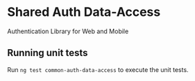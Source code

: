 # Shared Auth Data-Access

Authentication Library for Web and Mobile

## Running unit tests

Run `ng test common-auth-data-access` to execute the unit tests.
